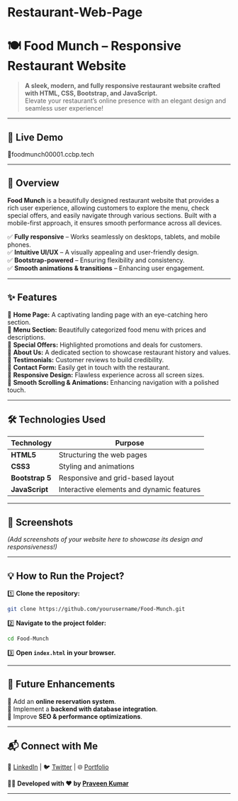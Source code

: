 # Restaurant-Web-Page

# 🍽️ **Food Munch** – Responsive Restaurant Website  

> **A sleek, modern, and fully responsive restaurant website crafted with HTML, CSS, Bootstrap, and JavaScript.**  
> Elevate your restaurant’s online presence with an elegant design and seamless user experience!  

---

## 🚀 **Live Demo**  
🔗foodmunch00001.ccbp.tech

---

## 🎨 **Overview**  
**Food Munch** is a beautifully designed restaurant website that provides a rich user experience, allowing customers to explore the menu, check special offers, and easily navigate through various sections. Built with a mobile-first approach, it ensures smooth performance across all devices.  

✅ **Fully responsive** – Works seamlessly on desktops, tablets, and mobile phones.  
✅ **Intuitive UI/UX** – A visually appealing and user-friendly design.  
✅ **Bootstrap-powered** – Ensuring flexibility and consistency.  
✅ **Smooth animations & transitions** – Enhancing user engagement.  

---

## ✨ **Features**  

🔹 **Home Page:** A captivating landing page with an eye-catching hero section.  
🔹 **Menu Section:** Beautifully categorized food menu with prices and descriptions.  
🔹 **Special Offers:** Highlighted promotions and deals for customers.  
🔹 **About Us:** A dedicated section to showcase restaurant history and values.  
🔹 **Testimonials:** Customer reviews to build credibility.  
🔹 **Contact Form:** Easily get in touch with the restaurant.  
🔹 **Responsive Design:** Flawless experience across all screen sizes.  
🔹 **Smooth Scrolling & Animations:** Enhancing navigation with a polished touch.  

---

## 🛠️ **Technologies Used**  
| Technology | Purpose |
|------------|---------|
| **HTML5** | Structuring the web pages |
| **CSS3** | Styling and animations |
| **Bootstrap 5** | Responsive and grid-based layout |
| **JavaScript** | Interactive elements and dynamic features |

---

## 📸 **Screenshots**  
*(Add screenshots of your website here to showcase its design and responsiveness!)*  

---

## 💡 **How to Run the Project?**  

1️⃣ **Clone the repository:**  
```bash
git clone https://github.com/yourusername/Food-Munch.git
```
2️⃣ **Navigate to the project folder:**  
```bash
cd Food-Munch
```
3️⃣ **Open `index.html` in your browser.**  

---

## 🎯 **Future Enhancements**  
🔸 Add an **online reservation system**.  
🔸 Implement a **backend with database integration**.  
🔸 Improve **SEO & performance optimizations**.  

---

## 📬 **Connect with Me**  
💼 [LinkedIn](#) | 🐦 [Twitter](#) | 🌐 [Portfolio](#)  

👨‍💻 **Developed with ❤️ by [Praveen Kumar](#)**  

---
